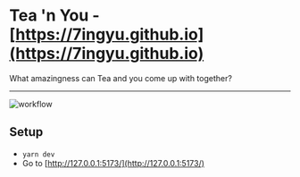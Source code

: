 # Tea 'n You - [https://7ingyu.github.io](https://7ingyu.github.io)

What amazingness can Tea and you come up with together?

---

![workflow](https://github.com/7ingyu/portfolio/actions/workflows/main.yml/badge.svg)



## Setup
- `yarn dev`
- Go to [http://127.0.0.1:5173/](http://127.0.0.1:5173/)
